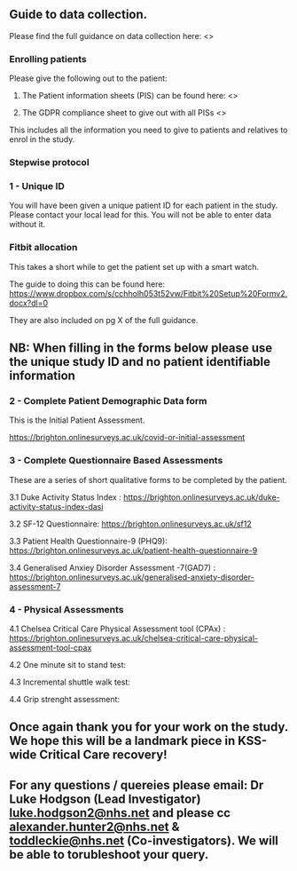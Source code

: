 ## Guide to data collection. 

Please find the full guidance on data collection here: 
<>

### Enrolling patients 

Please give the following out to the patient: 

1. The Patient information sheets (PIS) can be found here: 
<>

2. The GDPR compliance sheet to give out with all PISs
<>

This includes all the information you need to give to patients and relatives to enrol in the study. 

### Stepwise protocol

### 1 - Unique ID

You will have been given a unique patient ID for each patient in the study. 
Please contact your local lead for this. You will not be able to enter data without it. 

###  Fitbit allocation 

 This takes a short while to get the patient set up with a smart watch.

 The guide to doing this can be found here: 
<https://www.dropbox.com/s/cchholh053t52vw/Fitbit%20Setup%20Formv2.docx?dl=0>

 They are also included on pg X of the full guidance. 

## NB: When filling in the forms below please use the unique study ID and no patient identifiable information

### 2 - Complete Patient Demographic Data form

 This is the Initial Patient Assessment. 

 <https://brighton.onlinesurveys.ac.uk/covid-or-initial-assessment>

### 3 - Complete Questionnaire Based Assessments 

 These are a series of short qualitative forms to be completed by the patient.  

 3.1 Duke Activity Status Index : <https://brighton.onlinesurveys.ac.uk/duke-activity-status-index-dasi>

 3.2 SF-12 Questionnaire: <https://brighton.onlinesurveys.ac.uk/sf12>

 3.3 Patient Health Questionnaire-9 (PHQ9): <https://brighton.onlinesurveys.ac.uk/patient-health-questionnaire-9>

 3.4 Generalised Anxiey Disorder Assessment -7(GAD7) :	<https://brighton.onlinesurveys.ac.uk/generalised-anxiety-disorder-assessment-7> 

### 4 - Physical Assessments

 4.1 Chelsea Critical Care Physical Assessment tool (CPAx) : <https://brighton.onlinesurveys.ac.uk/chelsea-critical-care-physical-assessment-tool-cpax>

 4.2 One minute sit to stand test: 

 4.3 Incremental shuttle walk test: 

 4.4 Grip strenght assessment:


## Once again thank you for your work on the study. We hope this will be a landmark piece in KSS-wide Critical Care recovery!

## For any questions / quereies please email: Dr Luke Hodgson (Lead Investigator) luke.hodgson2@nhs.net and please cc alexander.hunter2@nhs.net & toddleckie@nhs.net (Co-investigators). We will be able to torubleshoot your query. 

 
